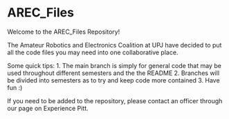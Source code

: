 # AREC_Files
Welcome to the AREC_Files Repository!

The Amateur Robotics and Electronics Coalition at UPJ have decided to put all the code files you may need into one collaborative place.

Some quick tips:
    1. The main branch is simply for general code that may be used throughout different semesters and the the README
    2. Branches will be divided into semesters as to try and keep code more contained
    3. Have fun :)
    

If you need to be added to the repository, please contact an officer through our page on Experience Pitt.
